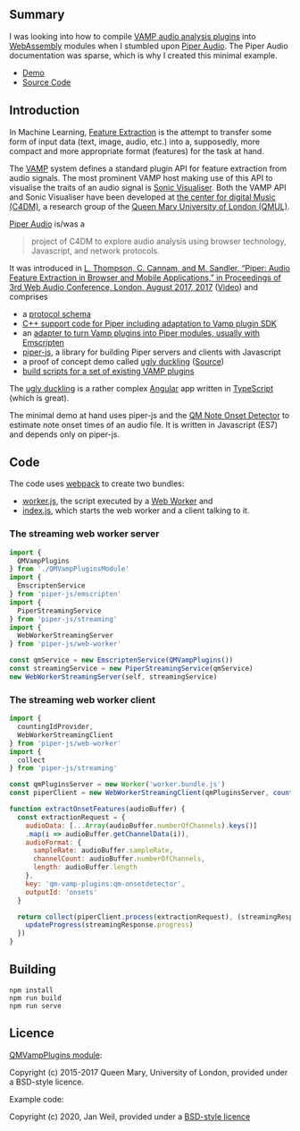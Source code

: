 ## Summary

I was looking into how to compile [VAMP audio analysis
plugins](https://vamp-plugins.org/) into
[WebAssembly](https://developer.mozilla.org/en-US/docs/WebAssembly) modules
when I stumbled upon [Piper Audio](https://github.com/piper-audio/). The Piper
Audio documentation was sparse, which is why I created this minimal example.

* [Demo](https://jawebada.github.com/piper-audio-example-streaming-web-worker)
* [Source Code](https://github.com/jawebada/piper-audio-example-streaming-web-worker)

## Introduction

In Machine Learning, 
[Feature Extraction](https://en.wikipedia.org/wiki/Feature_extraction)
is the attempt to transfer some form of input data (text, image, audio, etc.)
into a, supposedly, more compact and more appropriate format (features) for the
task at hand.

The [VAMP](https://vamp-plugins.org) system defines a standard plugin API for
feature extraction from audio signals. The most prominent VAMP host making use
of this API to visualise the traits of an audio signal is [Sonic
Visualiser](https://www.sonicvisualiser.org/). Both the VAMP API and Sonic
Visualiser have been developed at [the center for digital Music
(C4DM)](http://c4dm.eecs.qmul.ac.uk/), a research group of the [Queen Mary
University of London (QMUL)](https://www.qmul.ac.uk/).

[Piper Audio](https://github.com/piper-audio) is/was a

> project of C4DM to explore audio analysis using browser technology,
> Javascript, and network protocols.

It was introduced in [L. Thompson, C. Cannam, and M. Sandler, “Piper: Audio
Feature Extraction in Browser and Mobile Applications,” in Proceedings of 3rd
Web Audio Conference, London, August 2017,
2017](https://qmro.qmul.ac.uk/xmlui/handle/123456789/26163)
([Video](https://youtu.be/OpUeyRRPpCo?t=33m10s)) and comprises

* a [protocol schema](https://github.com/piper-audio/piper)
* [C++ support code for Piper including adaptation to Vamp plugin SDK](https://github.com/piper-audio/piper-vamp-cpp)
* an [adapter to turn Vamp plugins into Piper modules, usually with Emscripten](https://github.com/piper-audio/piper-vamp-js)
* [piper-js](https://github.com/piper-audio/piper-js), a library for building Piper servers and clients with Javascript
* a proof of concept demo called [ugly duckling](https://piper-audio.github.io/ugly-duckling) ([Source](https://github.com/piper-audio/ugly-duckling))
* [build scripts for a set of existing VAMP plugins](https://github.com/piper-audio/piper-vamp-js-builds)

The [ugly duckling](https://piper-audio.github.io/ugly-duckling) is a rather
complex [Angular](https://angular.io/) app written in
[TypeScript](https://www.typescriptlang.org/) (which is great).

The minimal demo at hand uses piper-js and the [QM Note Onset
Detector](https://vamp-plugins.org/plugin-doc/qm-vamp-plugins.html#qm-onsetdetector)
to estimate note onset times of an audio file. It is written in Javascript
(ES7) and depends only on piper-js.

## Code

The code uses [webpack](https://webpack.js.org/) to create two bundles: 

* [worker.js](https://github.com/jawebada/piper-audio-example-streaming-web-worker/blob/master/src/worker.js),
  the script executed by a [Web Worker](https://developer.mozilla.org/en-US/docs/Web/API/Web_Workers_API) and
* [index.js](https://github.com/jawebada/piper-audio-example-streaming-web-worker/blob/master/src/index.js),
  which starts the web worker and a client talking to it.

### The streaming web worker server

```javascript
import {
  QMVampPlugins
} from './QMVampPluginsModule'
import {
  EmscriptenService
} from 'piper-js/emscripten'
import {
  PiperStreamingService
} from 'piper-js/streaming'
import {
  WebWorkerStreamingServer
} from 'piper-js/web-worker'

const qmService = new EmscriptenService(QMVampPlugins())
const streamingService = new PiperStreamingService(qmService)
new WebWorkerStreamingServer(self, streamingService)
```

### The streaming web worker client

```javascript
import { 
  countingIdProvider,
  WebWorkerStreamingClient
} from 'piper-js/web-worker'
import {
  collect
} from 'piper-js/streaming'

const qmPluginsServer = new Worker('worker.bundle.js')
const piperClient = new WebWorkerStreamingClient(qmPluginsServer, countingIdProvider(0))

function extractOnsetFeatures(audioBuffer) {
  const extractionRequest = {
    audioData: [...Array(audioBuffer.numberOfChannels).keys()]
    .map(i => audioBuffer.getChannelData(i)),
    audioFormat: {
      sampleRate: audioBuffer.sampleRate,
      channelCount: audioBuffer.numberOfChannels,
      length: audioBuffer.length
    },
    key: 'qm-vamp-plugins:qm-onsetdetector',
    outputId: 'onsets'
  }

  return collect(piperClient.process(extractionRequest), (streamingResponse) => {
    updateProgress(streamingResponse.progress)
  })
}
```

## Building

```
npm install
npm run build
npm run serve
```

## Licence

[QMVampPlugins module](https://github.com/jawebada/piper-audio-example-streaming-web-worker/blob/master/src/QMVampPlugins.umd.js): 

Copyright (c) 2015-2017 Queen Mary, University of London, provided under a BSD-style licence.

Example code:

Copyright (c) 2020, Jan Weil, provided under a [BSD-style licence](https://github.com/jawebada/piper-audio-example-streaming-web-worker/blob/master/LICENSE)

